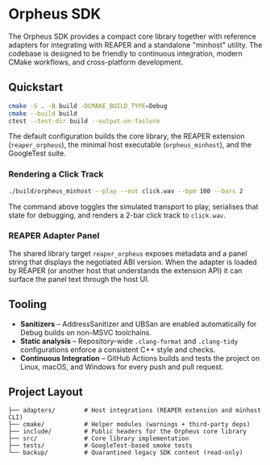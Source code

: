 # Orpheus SDK

The Orpheus SDK provides a compact core library together with reference
adapters for integrating with REAPER and a standalone "minhost" utility. The
codebase is designed to be friendly to continuous integration, modern CMake
workflows, and cross-platform development.

## Quickstart

```sh
cmake -S . -B build -DCMAKE_BUILD_TYPE=Debug
cmake --build build
ctest --test-dir build --output-on-failure
```

The default configuration builds the core library, the REAPER extension
(`reaper_orpheus`), the minimal host executable (`orpheus_minhost`), and the
GoogleTest suite.

### Rendering a Click Track

```sh
./build/orpheus_minhost --play --out click.wav --bpm 100 --bars 2
```

The command above toggles the simulated transport to play, serialises that
state for debugging, and renders a 2-bar click track to `click.wav`.

### REAPER Adapter Panel

The shared library target `reaper_orpheus` exposes metadata and a panel string
that displays the negotiated ABI version. When the adapter is loaded by REAPER
(or another host that understands the extension API) it can surface the panel
text through the host UI.

## Tooling

* **Sanitizers** – AddressSanitizer and UBSan are enabled automatically for
  Debug builds on non-MSVC toolchains.
* **Static analysis** – Repository-wide `.clang-format` and `.clang-tidy`
  configurations enforce a consistent C++ style and checks.
* **Continuous Integration** – GitHub Actions builds and tests the project on
  Linux, macOS, and Windows for every push and pull request.

## Project Layout

```
├── adapters/        # Host integrations (REAPER extension and minhost CLI)
├── cmake/           # Helper modules (warnings + third-party deps)
├── include/         # Public headers for the Orpheus core library
├── src/             # Core library implementation
├── tests/           # GoogleTest-based smoke tests
└── backup/          # Quarantined legacy SDK content (read-only)
```

